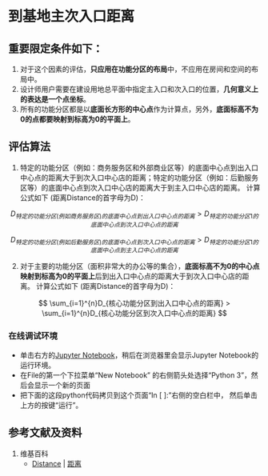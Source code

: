 # 到基地主次入口距离

## 重要限定条件如下：

1. 对于这个因素的评估，**只应用在功能分区的布局**中，不应用在房间和空间的布局中。
2. 设计师用户需要在建设用地总平面中指定主入口和次入口的位置，**几何意义上的表达是一个点坐标**。
3. 所有的功能分区都是以**底面长方形的中心点**作为计算点，另外，**底面标高不为0的点都要映射到标高为0的平面上**。

## 评估算法

1. 特定的功能分区（例如：商务服务区和外部商业区等）的底面中心点到出入口中心点的距离大于到次入口中心店的距离；特定的功能分区（例如：后勤服务区等）的底面中心点到次入口中心店的距离大于到主入口中心店的距离。 计算公式如下 (距离Distance的首字母为D)：

$$
D_{特定的功能分区(例如商务服务区)的底面中心点到出入口中心点的距离} > D_{特定的功能分区1的底面中心点到次入口中心点的距离}
$$

$$
D_{特定的功能分区(例如后勤服务区)的底面中心点到次入口中心点的距离} > D_{特定的功能分区1的底面中心点到主入口中心点的距离}
$$

2. 对于主要的功能分区（面积非常大的办公等的集合），**底面标高不为0的中心点映射到标高为0的平面上**后到出入口中心点的距离大于到次入口中心店的距离。 计算公式如下 (距离Distance的首字母为D)：

$$
\sum_{i=1}^{n}D_{核心功能分区到出入口中心点的距离} > \sum_{i=1}^{n}D_{核心功能分区到次入口中心点的距离}
$$

### 在线调试环境

- 单击右方的[Jupyter Notebook](https://mybinder.org/v2/gh/ipython/ipython-in-depth/master?filepath=binder/Index.ipynb)，稍后在浏览器里会显示Jupyter Notebook的运行环境。
- 在File的第一个下拉菜单“New Notebook” 的右侧箭头处选择“Python 3”，然后会显示一个新的页面
- 把下面的这段python代码拷贝到这个页面“In [ ]:”右侧的空白栏中， 然后单击上方的按键“运行”。

## 参考文献及资料

1. 维基百科
	- [Distance](https://en.wikipedia.org/wiki/Distance) | [距离](https://zh.wikipedia.org/wiki/距离) 